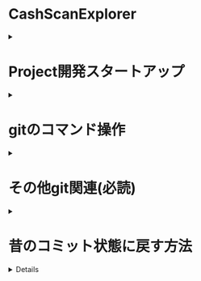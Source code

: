 # CashScanExplorer
<details><summary><h1>Project開発スタートアップ</h1></summary>

# プロジェクトのセットアップ手順

### 前提条件
- Docker Desktopがインストールされていること
- VSCodeがインストールされていること

### 手順
1. コマンドプロンプトorターミナルを開き、プロジェクトのディレクトリに移動します。
   (VScode内で作業するの推奨)
   ```
   cd CSE\CSE_Project
   ```

2. 以下のコマンドを実行して、Dockerイメージをビルドします。
   (Docker desktopを立ち上げておくこと)
   (PCのスペック、状態にもよるが3分程度かかる)
   ```
   docker-compose build
   ```

3. ビルドが完了したら、以下のコマンドでDockerコンテナを起動します。
   ```
   docker-compose up -d
   ```

4. VScodeに拡張機能を追加(デフォルトでインストールされていたかもしれないその場合はスキップ)
   拡張機能検索で「Dev Containers」をインストール
   画面左下に><のマークが出てきて左サイドバーにモニターに><が合わさったアイコンがあれば問題なし

5. コンテナ内に侵入
　モニターに><が合わさったアイコン(リモートエクスプローラー)を選択して開発コンテナ―にcse_Project等の記述があればうまくコンテナがupできています。
以下のコマンドでも確認できます。
   ```
   # コンテナの状態確認
   docker-compose ps
   ```
起動しているコンテナにカーソルを合わせると→がでてきて「現在のウィンドウにアタッチする」といったものがあるためクリック

7. プロジェクトフォルダーの選択
   コンテナ内に入るととりあえず現在のpathを定義する
   ファイルを開くでrootに移動する
   OSがLinuxのためCtrl+Pで検索するかターミナルからcs,lsコマンドで移動していく

8. コンテナ内にgitProjectをクローンする
   以下のコマンドでCSEProjectをクローンする
   ```
   git clone https://github.com/yuto-yoshimuta/CSE.git
   ```
   うまくできない場合はユーザー設定ができていない可能性があるため自分で調べてユーザー名とメールアドレス設定を行う
   うまくクローン出来ればroot/CSEとpathがなっているはず

9. Docker down
   作業が終了すれば以下のコマンドでコンテナを停止することが可能
   ```
   docker-compose down
   ```

### ※注意点
gitのbranchや作業履歴は普通で開いているときとコンテナ内では共有されないため注意 
１度コンテナを作成すれば今後上記の手順を踏まずコンテナを起動させて同じ手順で侵入するのみ
コンテナ起動方法はup を入力してもよいしDocker Desktopから直接起動させてもよい個人的に後者推奨

### 便利なコマンド集
- コンテナのログを表示
```
docker-compose logs
```

- コンテナの状態確認
docker-compose ps

- コンテナとイメージを完全に削除（クリーンアップ）
```
docker-compose down --rmi all
```
</details>

<details><summary><h1>gitのコマンド操作</h1></summary>

* 現在のブランチを最新の状態にする
```
git pull origin ブランチ名
```

* 新しいブランチを作成してチェックアウトする
```
git checkout -b 新しいブランチ名
```

* ブランチの削除
```
git push origin --delete 新しいブランチ名
```

* 変更を加えてコミットする。（この時点ではまだローカル環境）
```
git add .
git commit -m "コミットメッセージ"
```
[コミットメッセージの書き方(参考)](https://qiita.com/konatsu_p/items/dfe199ebe3a7d2010b3e)
[絵文字](https://gitmoji.dev/)

* リモートに新しいブランチをプッシュする
```
git push origin 新しいブランチ名
```

### 以下からマージするときの流れ

* マージしたいブランチへ移動
```
git checkout main
```

* メインブランチを最新の状態にする
```
git pull origin main
```

* 新しいブランチをメインブランチにマージする
```
git marge 新しいブランチ名
```
</details>

<details><summary><h1>その他git関連(必読)</h1></summary>

## 競合があった場合の解決
1. 競合のあったファイルを手動で修正
2. 修正したファイルをステージ
```
git add 競合したファイル
```
3. マージコミットを作成
```
git commit
```
4. メインブランチをリモートプッシュする
```
git push origin main
```

---

## マージするのが怖い場合はPull Requestをする

以降はリモートにプッシュした後の流れ

1. GitHubリポジトリにアクセス
2. ブランチを選択：ページ上部に表示される「Your recently pushed branches」という通知か、GitHubのブランチリストから先ほどプッシュした新しいブランチを選択
3. Pull Requestを作成：リポジトリの上部に「Compare & pull request」というボタンをクリック
4. Pull Requestの内容を記入：
    * タイトル：Pull Requestの簡単な説明。
    * 説明：具体的にどのような変更を行ったのか、何を解決するための変更かを記述
    * 変更対象のブランチ：マージ先（通常はmainやdevelopなど）と、作業ブランチが正しいか確認
5. ReviewersやAssigneesを設定（必要に応じて）：チームメンバーや他の開発者にレビューしてもらうため、レビュワーを指定
6. すべての情報が入力できたら、Create pull request ボタンを押してPull Requestを作成

</details>

<details><summary><h1>昔のコミット状態に戻す方法</h1></summary>

## 前のコミット状態に戻す方法
```
git reset --hard <コミットハッシュ>
```

### 例（2つ前の情報に戻したい場合）
```
git reset --hard HEAD~2
```

* コミットハッシュを確認する方法
```
git log
```
</details>

<details>マークダウン書き方

[MDチートシートその1](https://qiita.com/kamorits/items/6f342da395ad57468ae3)
[MDチートシートその2](https://qiita.com/Qiita/items/c686397e4a0f4f11683d)
</details>

